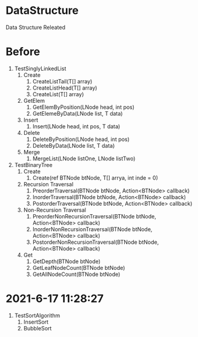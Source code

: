 # DataStructure
 Data Structure Releated


# Before

1. TestSinglyLinkedList
   1. Create
      1. CreateListTail(T[] array)
      2. CreateListHead(T[] array)
      3. CreateList(T[] array)
   2. GetElem
      1. GetElemByPosition(LNode<T> head, int pos)
      2. GetElemeByData(LNode<T> list, T data)
   3. Insert
      1. Insert(LNode<T> head, int pos, T data)
   4. Delete
      1. DeleteByPosition(LNode<T> head, int pos)
      2. DeleteByData(LNode<T> list, T data)
   5. Merge
      1. MergeList(LNode<T> listOne, LNode<T> listTwo)
2. TestBinaryTree
   1. Create
      1. Create(ref BTNode<T> btNode, T[] arrya, int inde = 0)
   2. Recursion Traversal
      1. PreorderTraversal(BTNode<T> btNode, Action<BTNode<T>> callback)
      2. InorderTraversal(BTNode<T> btNode, Action<BTNode<T>> callback)
      3. PostorderTraversal(BTNode<T> btNode, Action<BTNode<T>> callback)
   3. Non-Recursion Traversal
      1. PreorderNonRecursionTraversal(BTNode<T> btNode, Action<BTNode<T>> callback)
      2. InorderNonRecursionTraversal(BTNode<T> btNode, Action<BTNode<T>> callback)
      3. PostorderNonRecursionTraversal(BTNode<T> btNode, Action<BTNode<T>> callback)
   4. Get
      1. GetDepth(BTNode<T> btNode)
      2. GetLeafNodeCount(BTNode<T> btNode)
      3. GetAllNodeCount(BTNode<T> btNode)



# 2021-6-17 11:28:27

1. TestSortAlgorithm
   1. InsertSort
   2. BubbleSort